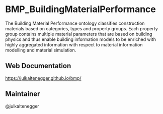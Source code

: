# BMP_BuildingMaterialPerformance

The Building Material Performance ontology classifies construction materials based on categories, types and property groups. Each property group contains multiple material parameters that are based on building physics and thus enable building information models to be enriched with highly aggregated information with respect to material information modelling and material simulation.

## Web Documentation

https://julkaltenegger.github.io/bmp/ 

## Maintainer

@julkaltenegger